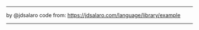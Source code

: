 ___________________________________________________________________________
   
  by @jdsalaro
  code from:
  https://jdsalaro.com/language/library/example
_________________________________________________________________________


